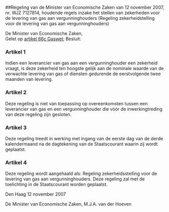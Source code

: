 <meta http-equiv='Content-Type' content='text/html; charset=utf-8' />

##Regeling van de Minister van Economische Zaken van 12 november 2007, nr. WJZ 7127814, houdende regels inzake het stellen van zekerheden voor de levering van gas aan vergunninghouders (Regeling zekerheidstelling voor de levering van gas aan vergunninghouders)

De Minister van Economische Zaken,  
Gelet op [artikel 66c Gaswet](../../../../../../../../../../../wet/gaswet/BWBR0011440/README.md);
Besluit:    

### Artikel  1  

Indien een leverancier van gas aan een vergunninghouder een zekerheid vraagt, is deze zekerheid ten hoogste gelijk aan de nominale waarde van de verwachte levering van gas of diensten gedurende de eerstvolgende twee maanden van levering. 

### Artikel  2  

Deze regeling is niet van toepassing op overeenkomsten tussen een leverancier van gas en een vergunninghouder die vóór de inwerkingtreding van deze regeling zijn gesloten. 

### Artikel  3  

Deze regeling treedt in werking met ingang van de eerste dag van de derde kalendermaand na de dagtekening van de Staatscourant waarin zij wordt geplaatst. 

### Artikel  4  

Deze regeling wordt aangehaald als: Regeling zekerheidsstelling voor de levering van gas aan vergunninghouders. 
Deze regeling zal met de toelichting in de Staatscourant worden geplaatst.   

Den Haag 
12 november 2007   

De 
Minister van Economische Zaken,
M.J.A. van der  Hoeven     
